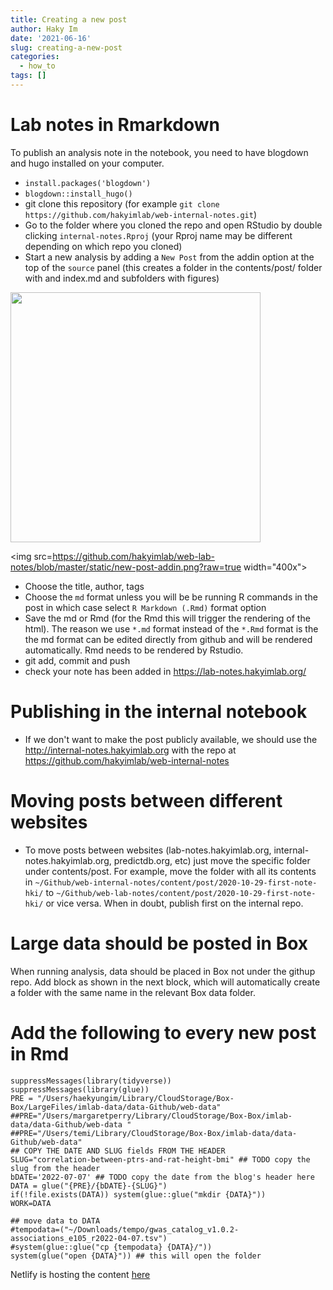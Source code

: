 ```yaml
---
title: Creating a new post
author: Haky Im
date: '2021-06-16'
slug: creating-a-new-post
categories:
  - how_to
tags: []
---
```


# Lab notes in Rmarkdown

To publish an analysis note in the notebook, you need to have blogdown and hugo installed on your computer. 
- `install.packages('blogdown') `
- `blogdown::install_hugo()`
- git clone this repository (for example `git clone https://github.com/hakyimlab/web-internal-notes.git`)
- Go to the folder where you cloned the repo and open RStudio by double clicking `internal-notes.Rproj` (your Rproj name may be different depending on which repo you cloned)
- Start a new analysis by adding a `New Post` from the addin option at the top of the `source` panel (this creates a folder in the contents/post/ folder with and index.md and subfolders with figures)

<img src=https://github.com/hakyimlab/web-lab-notes/blob/master/static/new-post-addin.png width="400x"> 

<img src=https://github.com/hakyimlab/web-lab-notes/blob/master/static/new-post-addin.png?raw=true width="400x">

- Choose the title, author, tags
- Choose the `md` format unless you will be be running R commands in the post in which case select `R Markdown (.Rmd)` format option
- Save the md or Rmd (for the Rmd this will trigger the rendering of the html). The reason we use `*.md` format instead of the `*.Rmd` format is the the md format can be edited directly from github and will be rendered automatically. Rmd needs to be rendered by Rstudio.
- git add, commit and push
- check your note has been added in https://lab-notes.hakyimlab.org/

# Publishing in the internal notebook
- If we don't want to make the post publicly available, we should use the http://internal-notes.hakyimlab.org with the repo at https://github.com/hakyimlab/web-internal-notes

# Moving posts between different websites 
- To move posts between websites (lab-notes.hakyimlab.org, internal-notes.hakyimlab.org, predictdb.org, etc) just move the specific folder under contents/post. For example, move the folder with all its contents in `~/Github/web-internal-notes/content/post/2020-10-29-first-note-hki/` to `~/Github/web-lab-notes/content/post/2020-10-29-first-note-hki/` or vice versa. When in doubt, publish first on the internal repo.

# Large data should be posted in Box
When running analysis, data should be placed in Box not under the githup repo. Add block as shown in the next block, which will automatically create a folder with the same name in the relevant Box data folder.

# Add the following to every new post in Rmd
```{r}
suppressMessages(library(tidyverse))
suppressMessages(library(glue))
PRE = "/Users/haekyungim/Library/CloudStorage/Box-Box/LargeFiles/imlab-data/data-Github/web-data"
##PRE="/Users/margaretperry/Library/CloudStorage/Box-Box/imlab-data/data-Github/web-data "
##PRE="/Users/temi/Library/CloudStorage/Box-Box/imlab-data/data-Github/web-data"
## COPY THE DATE AND SLUG fields FROM THE HEADER
SLUG="correlation-between-ptrs-and-rat-height-bmi" ## TODO copy the slug from the header
bDATE='2022-07-07' ## TODO copy the date from the blog's header here
DATA = glue("{PRE}/{bDATE}-{SLUG}")
if(!file.exists(DATA)) system(glue::glue("mkdir {DATA}"))
WORK=DATA

## move data to DATA
#tempodata=("~/Downloads/tempo/gwas_catalog_v1.0.2-associations_e105_r2022-04-07.tsv")
#system(glue::glue("cp {tempodata} {DATA}/"))
system(glue("open {DATA}")) ## this will open the folder 
```

Netlify is hosting the content  [here](https://internal-notes.hakyimlab.org) <!-- (or  [here](https://web-internal-notes-hakyimlab.netlify.app) ) -->
